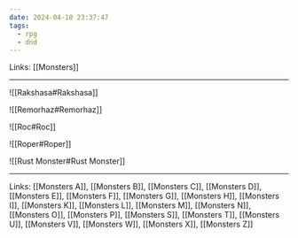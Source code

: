 ```yaml
---
date: 2024-04-10 23:37:47
tags:
  - rpg
  - dnd
---
```

Links: [[Monsters]]

---

![[Rakshasa#Rakshasa]]

![[Remorhaz#Remorhaz]]

![[Roc#Roc]]

![[Roper#Roper]]

![[Rust Monster#Rust Monster]]

---
Links: [[Monsters A]], [[Monsters B]], [[Monsters C]], [[Monsters D]], [[Monsters E]], [[Monsters F]], [[Monsters G]], [[Monsters H]], [[Monsters I]], [[Monsters K]], [[Monsters L]], [[Monsters M]], [[Monsters N]], [[Monsters O]], [[Monsters P]], [[Monsters S]], [[Monsters T]], [[Monsters U]], [[Monsters V]], [[Monsters W]], [[Monsters X]], [[Monsters Z]]